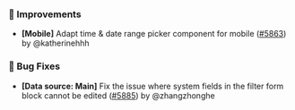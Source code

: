 ### 🚀 Improvements

- **[Mobile]** Adapt time & date range picker component for mobile ([#5863](https://github.com/nocobase/nocobase/pull/5863)) by @katherinehhh

### 🐛 Bug Fixes

- **[Data source: Main]** Fix the issue where system fields in the filter form block cannot be edited ([#5885](https://github.com/nocobase/nocobase/pull/5885)) by @zhangzhonghe

